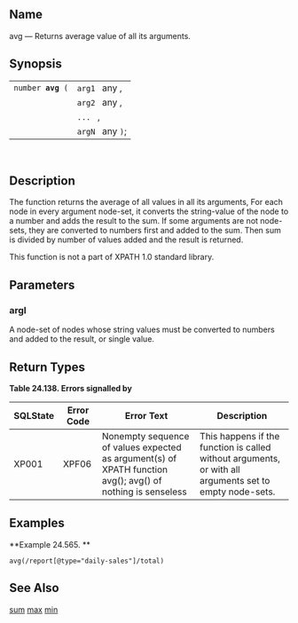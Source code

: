 <div id="xpf_avg" class="refentry">

<div class="titlepage">

</div>

<div class="refnamediv">

## Name

avg — Returns average value of all its arguments.

</div>

<div class="refsynopsisdiv">

## Synopsis

<div id="xpf_syn_avg" class="funcsynopsis">

|                        |                  |
|------------------------|------------------|
| `number `**`avg`**` (` | `arg1 ` any ,    |
|                        | `arg2 ` any ,    |
|                        | `... ` ,         |
|                        | `argN ` any `)`; |

<div class="funcprototype-spacer">

 

</div>

</div>

</div>

<div id="xpf_desc_avg" class="refsect1">

## Description

The function returns the average of all values in all its arguments, For
each node in every argument node-set, it converts the string-value of
the node to a number and adds the result to the sum. If some arguments
are not node-sets, they are converted to numbers first and added to the
sum. Then sum is divided by number of values added and the result is
returned.

This function is not a part of XPATH 1.0 standard library.

</div>

<div id="xpf_params_avg" class="refsect1">

## Parameters

<div id="id126089" class="refsect2">

### argI

A node-set of nodes whose string values must be converted to numbers and
added to the result, or single value.

</div>

</div>

<div id="xpf_ret_avg" class="refsect1">

## Return Types

<div id="id126095" class="table">

**Table 24.138. Errors signalled by**

<div class="table-contents">

| SQLState                              | Error Code                            | Error Text                                                                                                                                 | Description                                                                                             |
|---------------------------------------|---------------------------------------|--------------------------------------------------------------------------------------------------------------------------------------------|---------------------------------------------------------------------------------------------------------|
| <span class="errorcode">XP001 </span> | <span class="errorcode">XPF06 </span> | <span class="errortext">Nonempty sequence of values expected as argument(s) of XPATH function avg(); avg() of nothing is senseless </span> | This happens if the function is called without arguments, or with all arguments set to empty node-sets. |

</div>

</div>

  

</div>

<div id="xpf_examples_avg" class="refsect1">

## Examples

<div id="xpf_ex_avg" class="example">

**Example 24.565. **

<div class="example-contents">

``` screen
avg(/report[@type="daily-sales"]/total)
```

</div>

</div>

  

</div>

<div id="xpf_seealso_avg" class="refsect1">

## See Also

<a href="xpf_sum.html" class="link" title="sum">sum</a>
<a href="xpf_max.html" class="link" title="max">max</a>
<a href="xpf_min.html" class="link" title="min">min</a>

</div>

</div>
